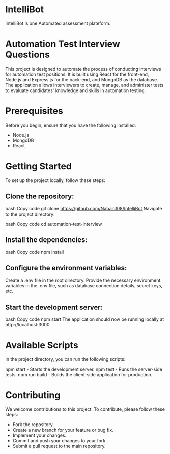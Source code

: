 # IntelliBot

IntelliBot is one Automated assessment plateform. 

# Automation Test Interview Questions
This project is designed to automate the process of conducting interviews for automation test positions. It is built using React for the front-end, Node.js and Express.js for the back-end, and MongoDB as the database. The application allows interviewers to create, manage, and administer tests to evaluate candidates' knowledge and skills in automation testing.

# Prerequisites
Before you begin, ensure that you have the following installed:

- Node.js
- MongoDB
- React

# Getting Started
To set up the project locally, follow these steps:

## Clone the repository:

bash
Copy code
git clone https://github.com/Nabanit08/IntelliBot
Navigate to the project directory:

bash
Copy code
cd automation-test-interview

## Install the dependencies:

bash
Copy code
npm install

## Configure the environment variables:

Create a .env file in the root directory.
Provide the necessary environment variables in the .env file, such as database connection details, secret keys, etc.

## Start the development server:

bash
Copy code
npm start
The application should now be running locally at http://localhost:3000.


# Available Scripts
In the project directory, you can run the following scripts:

npm start - Starts the development server.
npm test - Runs the server-side tests.
npm run build - Builds the client-side application for production.

# Contributing
We welcome contributions to this project. To contribute, please follow these steps:


- Fork the repository.
- Create a new branch for your feature or bug fix.
- Implement your changes.
- Commit and push your changes to your fork.
- Submit a pull request to the main repository.



